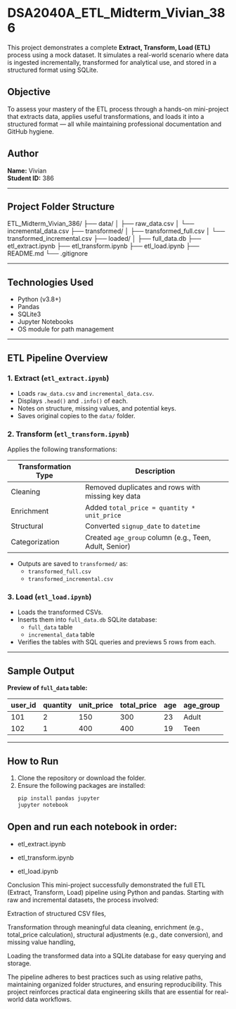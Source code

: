 # DSA2040A_ETL_Midterm_Vivian_386

This project demonstrates a complete **Extract, Transform, Load (ETL)** process using a mock dataset. It simulates a real-world scenario where data is ingested incrementally, transformed for analytical use, and stored in a structured format using SQLite.

## Objective
To assess your mastery of the ETL process through a hands-on mini-project that extracts data, applies
useful transformations, and loads it into a structured format — all while maintaining professional
documentation and GitHub hygiene.


##  Author
**Name:** Vivian  
**Student ID:** 386

---

## Project Folder Structure

ETL_Midterm_Vivian_386/
├── data/
│ ├── raw_data.csv
│ └── incremental_data.csv
├── transformed/
│ ├── transformed_full.csv
│ └── transformed_incremental.csv
├── loaded/
│ ├── full_data.db
├── etl_extract.ipynb
├── etl_transform.ipynb
├── etl_load.ipynb
├── README.md
└── .gitignore


---

## Technologies Used

- Python (v3.8+)
- Pandas
- SQLite3
- Jupyter Notebooks
- OS module for path management

---

##  ETL Pipeline Overview

### 1. Extract (`etl_extract.ipynb`)
- Loads `raw_data.csv` and `incremental_data.csv`.
- Displays `.head()` and `.info()` of each.
- Notes on structure, missing values, and potential keys.
- Saves original copies to the `data/` folder.

### 2. Transform (`etl_transform.ipynb`)
Applies the following transformations:

| Transformation Type | Description |
|---------------------|-------------|
| Cleaning            | Removed duplicates and rows with missing key data |
| Enrichment          | Added `total_price = quantity * unit_price` |
| Structural          | Converted `signup_date` to `datetime` |
| Categorization      | Created `age_group` column (e.g., Teen, Adult, Senior) |

- Outputs are saved to `transformed/` as:
  - `transformed_full.csv`
  - `transformed_incremental.csv`

### 3. Load (`etl_load.ipynb`)
- Loads the transformed CSVs.
- Inserts them into `full_data.db` SQLite database:
  - `full_data` table
  - `incremental_data` table
- Verifies the tables with SQL queries and previews 5 rows from each.

---

## Sample Output

**Preview of `full_data` table:**

| user_id | quantity | unit_price | total_price | age | age_group |
|---------|----------|------------|-------------|-----|-----------|
| 101     | 2        | 150        | 300         | 23  | Adult     |
| 102     | 1        | 400        | 400         | 19  | Teen      |

---

##  How to Run

1. Clone the repository or download the folder.
2. Ensure the following packages are installed:
   ```bash
   pip install pandas jupyter
   jupyter notebook

## Open and run each notebook in order:

- etl_extract.ipynb

- etl_transform.ipynb

- etl_load.ipynb

 Conclusion
This mini-project successfully demonstrated the full ETL (Extract, Transform, Load) pipeline using Python and pandas. Starting with raw and incremental datasets, the process involved:

Extraction of structured CSV files,

Transformation through meaningful data cleaning, enrichment (e.g., total_price calculation), structural adjustments (e.g., date conversion), and missing value handling,

Loading the transformed data into a SQLite database for easy querying and storage.

The pipeline adheres to best practices such as using relative paths, maintaining organized folder structures, and ensuring reproducibility. This project reinforces practical data engineering skills that are essential for real-world data workflows.
